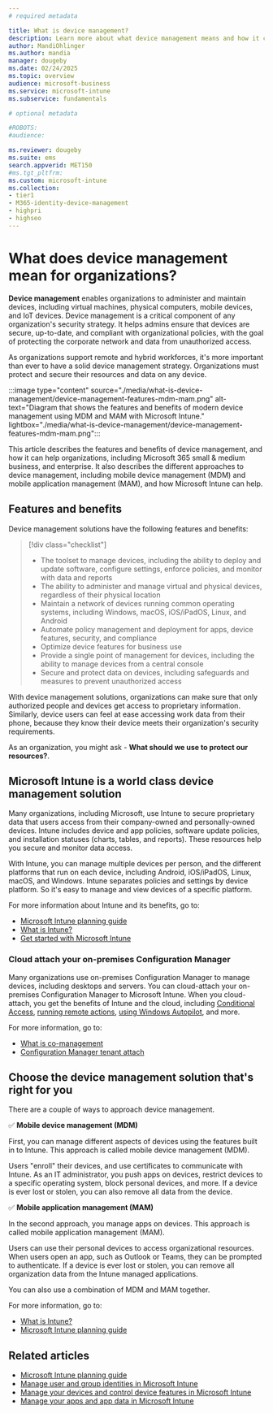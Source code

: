 ```yaml
---
# required metadata

title: What is device management?
description: Learn more about what device management means and how it can help organizations, including Microsoft 365 small & medium business, and enterprise. See a list of features and benefits, including mobile device management (MDM) and mobile application management (MAM), and learn about Microsoft Intune.
author: MandiOhlinger
ms.author: mandia 
manager: dougeby 
ms.date: 02/24/2025
ms.topic: overview 
audience: microsoft-business
ms.service: microsoft-intune
ms.subservice: fundamentals

# optional metadata

#ROBOTS:
#audience:

ms.reviewer: dougeby
ms.suite: ems
search.appverid: MET150
#ms.tgt_pltfrm:
ms.custom: microsoft-intune
ms.collection:
- tier1
- M365-identity-device-management
- highpri
- highseo
---
```


# What does device management mean for organizations?

**Device management** enables organizations to administer and maintain devices, including virtual machines, physical computers, mobile devices, and IoT devices. Device management is a critical component of any organization's security strategy. It helps admins ensure that devices are secure, up-to-date, and compliant with organizational policies, with the goal of protecting the corporate network and data from unauthorized access.

As organizations support remote and hybrid workforces, it's more important than ever to have a solid device management strategy. Organizations must protect and secure their resources and data on any device.

:::image type="content" source="./media/what-is-device-management/device-management-features-mdm-mam.png" alt-text="Diagram that shows the features and benefits of modern device management using MDM and MAM with Microsoft Intune." lightbox="./media/what-is-device-management/device-management-features-mdm-mam.png":::

This article describes the features and benefits of device management, and how it can help organizations, including Microsoft 365 small & medium business, and enterprise. It also describes the different approaches to device management, including mobile device management (MDM) and mobile application management (MAM), and how Microsoft Intune can help.

## Features and benefits

Device management solutions have the following features and benefits:

> [!div class="checklist"]
>
> * The toolset to manage devices, including the ability to deploy and update software, configure settings, enforce policies, and monitor with data and reports
> * The ability to administer and manage virtual and physical devices, regardless of their physical location
> * Maintain a network of devices running common operating systems, including Windows, macOS, iOS/iPadOS, Linux, and Android
> * Automate policy management and deployment for apps, device features, security, and compliance
> * Optimize device features for business use
> * Provide a single point of management for devices, including the ability to manage devices from a central console
> * Secure and protect data on devices, including safeguards and measures to prevent unauthorized access

With device management solutions, organizations can make sure that only authorized people and devices get access to proprietary information. Similarly, device users can feel at ease accessing work data from their phone, because they know their device meets their organization's security requirements.

As an organization, you might ask - **What should we use to protect our resources?**.

## Microsoft Intune is a world class device management solution

Many organizations, including Microsoft, use Intune to secure proprietary data that users access from their company-owned and personally-owned devices. Intune includes device and app policies, software update policies, and installation statuses (charts, tables, and reports). These resources help you secure and monitor data access.

With Intune, you can manage multiple devices per person, and the different platforms that run on each device, including Android, iOS/iPadOS, Linux, macOS, and Windows. Intune separates policies and settings by device platform. So it's easy to manage and view devices of a specific platform.

For more information about Intune and its benefits, go to:

- [Microsoft Intune planning guide](intune-planning-guide.md)
- [What is Intune?](what-is-intune.md)
- [Get started with Microsoft Intune](get-started-with-intune.md)

### Cloud attach your on-premises Configuration Manager

Many organizations use on-premises Configuration Manager to manage devices, including desktops and servers. You can cloud-attach your on-premises Configuration Manager to Microsoft Intune. When you cloud-attach, you get the benefits of Intune and the cloud, including [Conditional Access](../../configmgr/comanage/quickstart-conditional-access.md), [running remote actions](../../configmgr/comanage/quickstart-remote-actions.md), [using Windows Autopilot](../../configmgr/comanage/quickstart-autopilot.md), and more.

For more information, go to:

- [What is co-management](../../configmgr/comanage/overview.md)
- [Configuration Manager tenant attach](../../configmgr/tenant-attach/device-sync-actions.md)

## Choose the device management solution that's right for you

There are a couple of ways to approach device management.

✅ **Mobile device management (MDM)**

First, you can manage different aspects of devices using the features built in to Intune. This approach is called mobile device management (MDM).

Users "enroll" their devices, and use certificates to communicate with Intune. As an IT administrator, you push apps on devices, restrict devices to a specific operating system, block personal devices, and more. If a device is ever lost or stolen, you can also remove all data from the device.

✅ **Mobile application management (MAM)**

In the second approach, you manage apps on devices. This approach is called mobile application management (MAM).

Users can use their personal devices to access organizational resources. When users open an app, such as Outlook or Teams, they can be prompted to authenticate. If a device is ever lost or stolen, you can remove all organization data from the Intune managed applications.

You can also use a combination of MDM and MAM together.

For more information, go to:

- [What is Intune?](what-is-intune.md)
- [Microsoft Intune planning guide](intune-planning-guide.md)

## Related articles

- [Microsoft Intune planning guide](intune-planning-guide.md)
- [Manage user and group identities in Microsoft Intune](manage-identities.md)
- [Manage your devices and control device features in Microsoft Intune](manage-devices.md)
- [Manage your apps and app data in Microsoft Intune](manage-apps.md)
